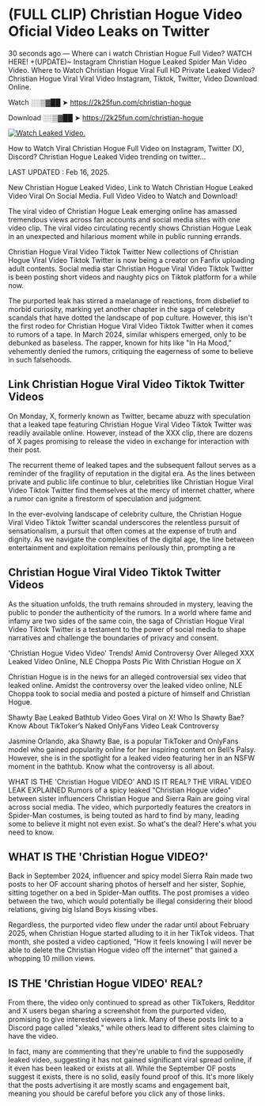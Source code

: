 # (FULL CLIP) Christian Hogue Video Oficial Video Leaks on Twitter

30 seconds ago — Where can i watch Christian Hogue Full Video? WATCH HERE! +(UPDATE)~ Instagram Christian Hogue Leaked Spider Man Video Video. Where to Watch Christian Hogue Viral Full HD Private Leaked Video? Christian Hogue Viral Viral Video Instagram, Tiktok, Twitter, Video Download Online.

Watch ░░▒▓██ ➤ https://2k25fun.com/christian-hogue

Download ░░▒▓██ ➤ https://2k25fun.com/christian-hogue

[![Watch Leaked Video.](https://miro.medium.com/v2/resize:fit:828/format:webp/1*cilzJN44JGOrTw9NJCrNHA.gif "Watch Leaked Video")](https://2k25fun.com/christian-hogue)

How to Watch Viral Christian Hogue Full Video on Instagram, Twitter (X), Discord? Christian Hogue Leaked Video trending on twitter...

LAST UPDATED : Feb 16, 2025.

New Christian Hogue Leaked Video, Link to Watch Christian Hogue Leaked Video Viral On Social Media. Full Video Video to Watch and Download!

The viral video of Christian Hogue Leak emerging online has amassed tremendous views across fan accounts and social media sites with one video clip. The viral video circulating recently shows Christian Hogue Leak in an unexpected and hilarious moment while in public running errands.

Christian Hogue Viral Video Tiktok Twitter New collections of Christian Hogue Viral Video Tiktok Twitter is now being a creator on Fanfix uploading adult contents. Social media star Christian Hogue Viral Video Tiktok Twitter is been posting short videos and naughty pics on Tiktok platform for a while now.

The purported leak has stirred a maelanage of reactions, from disbelief to morbid curiosity, marking yet another chapter in the saga of celebrity scandals that have dotted the landscape of pop culture. However, this isn't the first rodeo for Christian Hogue Viral Video Tiktok Twitter when it comes to rumors of a tape. In March 2024, similar whispers emerged, only to be debunked as baseless. The rapper, known for hits like "In Ha Mood," vehemently denied the rumors, critiquing the eagerness of some to believe in such falsehoods.

## Link Christian Hogue Viral Video Tiktok Twitter Videos

On Monday, X, formerly known as Twitter, became abuzz with speculation that a leaked tape featuring Christian Hogue Viral Video Tiktok Twitter was readily available online. However, instead of the XXX clip, there are dozens of X pages promising to release the video in exchange for interaction with their post.

The recurrent theme of leaked tapes and the subsequent fallout serves as a reminder of the fragility of reputation in the digital era. As the lines between private and public life continue to blur, celebrities like Christian Hogue Viral Video Tiktok Twitter find themselves at the mercy of internet chatter, where a rumor can ignite a firestorm of speculation and judgment.

In the ever-evolving landscape of celebrity culture, the Christian Hogue Viral Video Tiktok Twitter scandal underscores the relentless pursuit of sensationalism, a pursuit that often comes at the expense of truth and dignity. As we navigate the complexities of the digital age, the line between entertainment and exploitation remains perilously thin, prompting a re

##  Christian Hogue Viral Video Tiktok Twitter Videos

As the situation unfolds, the truth remains shrouded in mystery, leaving the public to ponder the authenticity of the rumors. In a world where fame and infamy are two sides of the same coin, the saga of Christian Hogue Viral Video Tiktok Twitter is a testament to the power of social media to shape narratives and challenge the boundaries of privacy and consent.

'Christian Hogue Video Video' Trends! Amid Controversy Over Alleged XXX Leaked Video Online, NLE Choppa Posts Pic With Christian Hogue on X

Christian Hogue is in the news for an alleged controversial sex video that leaked online. Amidst the controversy over the leaked video online, NLE Choppa took to social media and posted a picture of himself and Christian Hogue.

Shawty Bae Leaked Bathtub Video Goes Viral on X! Who Is Shawty Bae? Know About TikToker’s Naked OnlyFans Video Leak Controversy

Jasmine Orlando, aka Shawty Bae, is a popular TikToker and OnlyFans model who gained popularity online for her inspiring content on Bell’s Palsy. However, she is in the spotlight for a leaked video featuring her in an NSFW moment in the bathtub. Know what the controversy is all about.

WHAT IS THE 'Christian Hogue VIDEO' AND IS IT REAL? THE VIRAL VIDEO LEAK EXPLAINED Rumors of a spicy leaked "Christian Hogue video" between sister influencers Christian Hogue and Sierra Rain are going viral across social media. The video, which purportedly features the creators in Spider-Man costumes, is being touted as hard to find by many, leading some to believe it might not even exist. So what's the deal? Here's what you need to know.

## WHAT IS THE 'Christian Hogue VIDEO?'

Back in September 2024, influencer and spicy model Sierra Rain made two posts to her OF account sharing photos of herself and her sister, Sophie, sitting together on a bed in Spider-Man outfits. The post promises a video between the two, which would potentially be illegal considering their blood relations, giving big Island Boys kissing vibes.

Regardless, the purported video flew under the radar until about February 2025, when Christian Hogue started alluding to it in her TikTok videos. That month, she posted a video captioned, "How it feels knowing I will never be able to delete the Christian Hogue video off the internet" that gained a whopping 10 million views.

## IS THE 'Christian Hogue VIDEO' REAL?

From there, the video only continued to spread as other TikTokers, Redditor and X users began sharing a screenshot from the purported video, promising to give interested viewers a link. Many of these posts link to a Discord page called "xleaks," while others lead to different sites claiming to have the video.

In fact, many are commenting that they're unable to find the supposedly leaked video, suggesting it has not gained significant viral spread online, if it even has been leaked or exists at all. While the September OF posts suggest it exists, there is no solid, easily found proof of this. It's more likely that the posts advertising it are mostly scams and engagement bait, meaning you should be careful before you click any of those links.